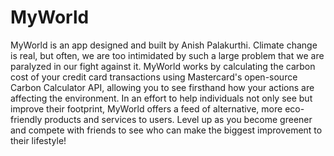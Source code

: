 # MyWorld
MyWorld is an app designed and built by Anish Palakurthi.
Climate change is real, but often, we are too intimidated by such a large problem that we are paralyzed in our fight against it.
MyWorld works by calculating the carbon cost of your credit card transactions using Mastercard's open-source Carbon Calculator API, allowing you to see firsthand how your actions are affecting the environment.
In an effort to help individuals not only see but improve their footprint, MyWorld offers a feed of alternative, more eco-friendly products and services to users.
Level up as you become greener and compete with friends to see who can make the biggest improvement to their lifestyle!
